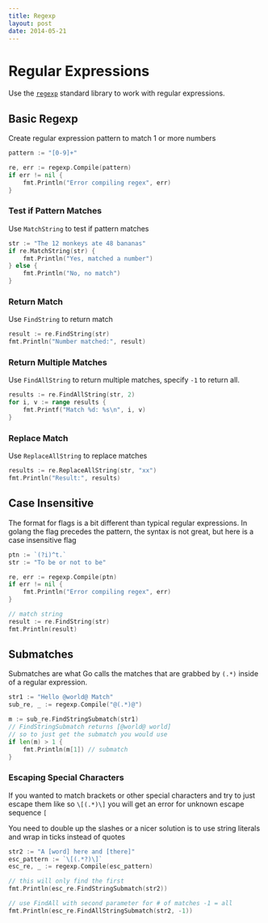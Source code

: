 ```yaml
---
title: Regexp
layout: post
date: 2014-05-21
---
```


# Regular Expressions

Use the [`regexp`](http://golang.org/pkg/regexp/) standard library to work with regular expressions.


## Basic Regexp

Create regular expression pattern to match 1 or more numbers

```go
pattern := "[0-9]+"

re, err := regexp.Compile(pattern)
if err != nil {
	fmt.Println("Error compiling regex", err)
}
```

### Test if Pattern Matches

Use `MatchString` to test if pattern matches

```go
str := "The 12 monkeys ate 48 bananas"
if re.MatchString(str) {
	fmt.Println("Yes, matched a number")
} else {
	fmt.Println("No, no match")
}
```

### Return Match

Use `FindString` to return match

```go
result := re.FindString(str)
fmt.Println("Number matched:", result)
```

### Return Multiple Matches

Use `FindAllString` to return multiple matches, specify `-1` to return all.

```go
results := re.FindAllString(str, 2)
for i, v := range results {
	fmt.Printf("Match %d: %s\n", i, v)
}
```

### Replace Match

Use `ReplaceAllString` to replace matches

```go
results := re.ReplaceAllString(str, "xx")
fmt.Println("Result:", results)
```

## Case Insensitive

The format for flags is a bit different than typical regular expressions. In golang the flag precedes the pattern, the syntax is not great, but here is a case insensitive flag

```go
ptn := `(?i)^t.`
str := "To be or not to be"

re, err := regexp.Compile(ptn)
if err != nil {
	fmt.Println("Error compiling regex", err)
}

// match string
result := re.FindString(str)
fmt.Println(result)
```

## Submatches

Submatches are what Go calls the matches that are grabbed by `(.*)` inside of a regular expression.

```go
str1 := "Hello @world@ Match"
sub_re, _ := regexp.Compile("@(.*)@")

m := sub_re.FindStringSubmatch(str1)
// FindStringSubmatch returns [@world@ world]
// so to just get the submatch you would use
if len(m) > 1 {
	fmt.Println(m[1]) // submatch
}
```

### Escaping Special Characters

If you wanted to match brackets or other special characters and try to just escape them like so `\[(.*)\]` you will get an error for unknown escape sequence `[`

You need to double up the slashes or a nicer solution is to use string literals and wrap in ticks instead of quotes

```go
str2 := "A [word] here and [there]"
esc_pattern := `\[(.*?)\]`
esc_re, _ := regexp.Compile(esc_pattern)

// this will only find the first
fmt.Println(esc_re.FindStringSubmatch(str2))

// use FindAll with second parameter for # of matches -1 = all
fmt.Println(esc_re.FindAllStringSubmatch(str2, -1))
```

